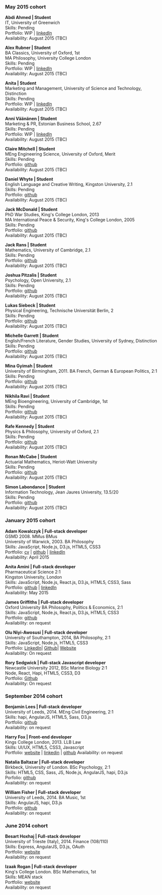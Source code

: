 
### May 2015 cohort  

**Abdi Ahmed | Student**  
IT, University of Greenwich   
Skills: Pending  
Portfolio: WIP | [linkedIn](https://github.com/abdiahmed)  
Availability: August 2015 (TBC)  

**Alex Rubner | Student**   
BA Classics, University of Oxford, 1st  
MA Philosophy, University College London  
Skills: Pending   
Portfolio: WIP | [linkedIn](https://uk.linkedin.com/in/alexrubner)  
Availability: August 2015 (TBC)  

**Anita  | Student**  
Marketing and Management, University of Science and Technology, Distinction   
Skills: Pending   
Portfolio: WIP | [linkedIn](https://github.com/heron2014)  
Availability: August 2015 (TBC) 

**Anni Väänänen  | Student**  
Marketing & PR, Estonian Business School, 2.67  
Skills: Pending   
Portfolio: WIP | [linkedIn](https://github.com/anniva)  
Availability: August 2015 (TBC) 

**Claire Mitchell | Student**   
MEng Engineering Science, University of Oxford, Merit      
Skills: Pending   
Portfolio: [github](https://github.com/nofootnotes)    
Availability: August 2015 (TBC)

**Daniel Whyte | Student**  
English Language and Creative Writing, Kingston University, 2.1   
Skills: Pending   
Portfolio: [github](https://github.com/Danwhy)    
Availability: August 2015 (TBC)

**Jack McDonald | Student**   
PhD War Studies, King's College London, 2013  
MA International Peace & Security, King's College London, 2005    
Skills: Pending  
Portfolio: [github](https://github.com/jackpandas)    
Availability: August 2015 (TBC)  

**Jack Rans | Student**   
Mathematics, University of Cambridge, 2.1   
Skills: Pending   
Portfolio: [github](https://github.com/jrans)    
Availability: August 2015 (TBC)

**Joshua Pitzalis | Student**   
Psychology, Open University, 2.1  
Skills: Pending    
Portfolio: [github](https://github.com/joshpitzalis)    
Availability: August 2015 (TBC)

**Lukas Siebeck | Student**   
Physical Engineering, Technische Universität Berlin, 2  
Skills: Pending    
Portfolio: [github](https://github.com/Lukars)    
Availability: August 2015 (TBC)

**Michelle Garrett | Student**    
English/French Literature, Gender Studies, University of Sydney, Distinction  
Skills: Pending    
Portfolio: [github](https://github.com/msmichellegar)    
Availability: August 2015 (TBC)

**Mina Gyimah | Student**     
University of Birmingham, 2011. BA French, German & European Politics, 2:1      
Skills: Pending    
Portfolio: [github](https://github.com/minaorangina)    
Availability: August 2015 (TBC)

**Nikhila Ravi | Student**     
MEng Bioengineering, University of Cambridge, 1st   
Skills: Pending    
Portfolio: [github](https://github.com/nikhilaravi)    
Availability: August 2015 (TBC)

**Rafe Kennedy | Student**      
Physics & Philosophy, University of Oxford, 2.1   
Skills: Pending    
Portfolio: [github](https://github.com/rjmk)    
Availability: August 2015 (TBC)

**Ronan McCabe | Student**    
Actuarial Mathematics, Heriot-Watt University   
Skills: Pending    
Portfolio: [github](https://github.com/wallcrawler)    
Availability: August 2015 (TBC)

**Simon Labondance | Student**     
Information Technology, Jean Jaures University, 13.5/20   
Skills: Pending    
Portfolio: [github](https://github.com/SimonLab)    
Availability: August 2015 (TBC)

### January 2015 cohort

**Adam Kowalczyk  | Full-stack developer**     
GSMD 2008. MMus BMus   
University of Warwick, 2003. BA Philosophy   
Skills: JavaScript, Node.js, D3.js, HTML5, CSS3   
Portfolio: <a href="https://github.com/adamkowalczyk/cv">cv</a> | <a href="https://github.com/adamkowalczyk">github</a> | <a href="https://www.linkedin.com/in/kowalczykadam">linkedIn</a>    
Availability: April 2015

**Anita Amini | Full-stack developer**    
Pharmaceutical Science 2:1    
Kingston University, London    
Skills: JavaScript, Node.js, React.js, D3.js, HTML5, CSS3, Sass    
Portfolio: [github](https://github.com/Neats29) | [linkedIn](http://uk.linkedin.com/pub/anita-amini/53/464/707)    
Availability: May 2015

**James Griffiths | Full-stack developer**    
Oxford University BA Philosophy, Politics & Economics, 2:1    
Skills: JavaScript, Node.js, React.js, D3.js, HTML5, CSS3    
Portfolio: [github](https://github.com/MIJOTHY)    
Availability: on request

**Olu Niyi-Awosusi | Full-stack developer**    
University of Southampton, 2014, BA Philosophy, 2:1    
Skills: JavaScript, Node.js, HTML5, CSS3    
Portfolio: <a href="http://uk.linkedin.com/in/oluniyiawosusi">LinkedIn</a>| 
<a href="https://github.com/oluoluoxenfree">Github</a>| 
<a href="http://www.opentagclosetag.com/">Website</a>    
Availability: On request

**Rory Sedgwick | Full-stack Javascript developer**    
Newcastle University 2012, BSc Marine Biology 2:1  
Node, React, Hapi, HTML5, CSS3, D3  
Portfolio: <a href="https://github.com/rorysedgwick">Github</a>   
Availability: On request  

### September 2014 cohort

**Benjamin Lees	| Full-stack developer**    
University of Leeds, 2014.	MEng Civil Engineering, 2:1    
Skills: hapi, AngularJS, HTML5, Sass, D3.js    
Portfolio:   <a href="https://github.com/benjaminlees">github</a>    
Availability: on request

**Harry Fox |	Front-end developer**    
Kings College London, 2013.	LLB Law    
Skills: UI/UX, HTML5, CSS3, Javascript    
Portfolio:  <a href="http://harryfox.me" target="_blank">website</a> | <a href="https://uk.linkedin.com/pub/harry-fox/90/632/7b8/" target="_blank">linkedin</a> | <a href="https://github.com/harrygfox" target="_blank">github</a>
Availability: on request

**Natalia Baltazar |	Full-stack developer**    
Birkbeck, University of London.	BSc Psychology, 2:1    
Skills: HTML5, CSS, Sass, JS, Node.js, AngularJS, hapi, D3.js    
Porfolio: <a href="https://github.com/NataliaLKB">github</a>    
Availability: on request

**William Fisher |	Full-stack developer**    
University of Leeds, 2014.	BA Music, 1st    
Skills: AngularJS, hapi, D3.js    
Portfolio: <a href="https://github.com/FilWisher">github</a>    
Availability: on request

### June 2014 cohort

**Besart Hoxhaj	| Full-stack developer**    
University of Trieste (Italy), 2014.	Finance (108/110)    
Skills: Express, AngularJS, D3.js, OAuth    
Portfolio: <a href="http://www.bteamfc.co.uk">website</a>    
Availability: on request

**Izaak Rogan |	Full-stack developer**    
King's College London.	BSc Mathematics, 1st    
Skills: MEAN stack    
Portfolio: <a href="http://www.bteamfc.co.uk">website</a>    
Availability: on request

